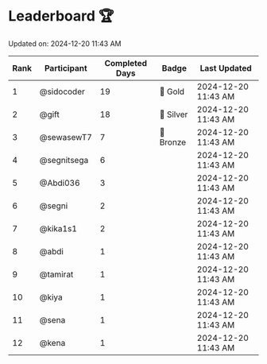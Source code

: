 # Leaderboard 🏆

Updated on: 2024-12-20 11:43 AM

| Rank | Participant       | Completed Days | Badge      | Last Updated         |
|------|-------------------|----------------|------------|----------------------|
| 1    | @sidocoder        | 19             | 🏅 Gold     | 2024-12-20 11:43 AM |
| 2    | @gift             | 18             | 🥈 Silver   | 2024-12-20 11:43 AM |
| 3    | @sewasewT7        | 7              | 🥉 Bronze   | 2024-12-20 11:43 AM |
| 4    | @segnitsega       | 6              |            | 2024-12-20 11:43 AM |
| 5    | @Abdi036          | 3              |            | 2024-12-20 11:43 AM |
| 6    | @segni            | 2              |            | 2024-12-20 11:43 AM |
| 7    | @kika1s1          | 2              |            | 2024-12-20 11:43 AM |
| 8    | @abdi             | 1              |            | 2024-12-20 11:43 AM |
| 9    | @tamirat          | 1              |            | 2024-12-20 11:43 AM |
| 10   | @kiya             | 1              |            | 2024-12-20 11:43 AM |
| 11   | @sena             | 1              |            | 2024-12-20 11:43 AM |
| 12   | @kena             | 1              |            | 2024-12-20 11:43 AM |
